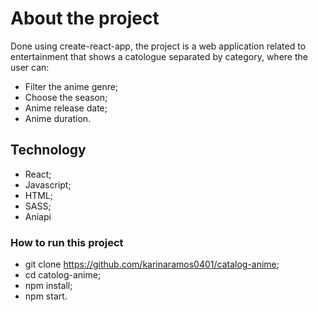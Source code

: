 # About the project

Done using create-react-app, the project is a web application related to entertainment that shows a catologue separated by category, where the user can: 
- Filter the anime genre; 
- Choose the season; 
- Anime release date; 
- Anime duration.

## Technology

- React;
- Javascript;
- HTML;
- SASS;
- Aniapi

### How to run this project

- git clone https://github.com/karinaramos0401/catalog-anime; 
- cd catolog-anime;
- npm install;
- npm start. 
